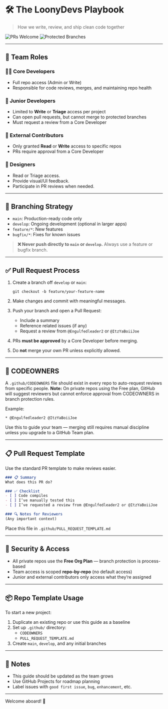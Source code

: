 # 🛠️ The LoonyDevs Playbook

> How we write, review, and ship clean code together

![PRs Welcome](https://img.shields.io/badge/PRs-welcome-brightgreen.svg)
![Protected Branches](https://img.shields.io/badge/main-protected-orange)

---

## 👥 Team Roles

### 🧑‍💻 Core Developers
- Full repo access (Admin or Write)
- Responsible for code reviews, merges, and maintaining repo health

### 🌱 Junior Developers
- Limited to **Write** or **Triage** access per project
- Can open pull requests, but cannot merge to protected branches
- Must request a review from a Core Developer

### 🤝 External Contributors
- Only granted **Read** or **Write** access to specific repos
- PRs require approval from a Core Developer

### 🎨 Designers
- Read or Triage access.
- Provide visual/UI feedback.
- Participate in PR reviews when needed.

---

## 🔁 Branching Strategy

- `main`: Production-ready code only
- `develop`: Ongoing development (optional in larger apps)
- `feature/*`: New features
- `bugfix/*`: Fixes for known issues

> **❌ Never push directly to `main` or `develop`.** Always use a feature or bugfix branch.

---

## ✅ Pull Request Process

1. Create a branch off `develop` or `main`:
   ```
   git checkout -b feature/your-feature-name
   ```

2. Make changes and commit with meaningful messages.

3. Push your branch and open a Pull Request:
   - Include a summary
   - Reference related issues (if any)
   - Request a review from `@Engulfedleader2` or `@ItzYaBoiiJoe`

4. PRs **must be approved** by a Core Developer before merging.

5. Do **not** merge your own PR unless explicitly allowed.

---

## 📑 CODEOWNERS
A `.github/CODEOWNERS` file should exist in every repo to auto-request reviews from specific people. **Note:** On private repos using the Free plan, GitHub will suggest reviewers but cannot enforce approval from CODEOWNERS in branch protection rules.

Example:
```
* @Engulfedleader2 @ItzYaBoiiJoe
```
Use this to guide your team — merging still requires manual discipline unless you upgrade to a GitHub Team plan.

---

## 📋 Pull Request Template
Use the standard PR template to make reviews easier.

```md
### 📋 Summary
What does this PR do?

### ✅ Checklist
- [ ] Code compiles
- [ ] I’ve manually tested this
- [ ] I’ve requested a review from @Engulfedleader2 or @ItzYaBoiiJoe

### 🔍 Notes for Reviewers
(Any important context)
```

Place this file in `.github/PULL_REQUEST_TEMPLATE.md`

---

## 🔐 Security & Access
- All private repos use the **Free Org Plan** — branch protection is process-based
- Team access is scoped **repo-by-repo** (no default access)
- Junior and external contributors only access what they’re assigned

---

## 📦 Repo Template Usage
To start a new project:
1. Duplicate an existing repo or use this guide as a baseline
2. Set up `.github/` directory:
   - `CODEOWNERS`
   - `PULL_REQUEST_TEMPLATE.md`
3. Create `main`, `develop`, and any initial branches

---

## 🧠 Notes
- This guide should be updated as the team grows
- Use GitHub Projects for roadmap planning
- Label issues with `good first issue`, `bug`, `enhancement`, etc.

---

Welcome aboard! 🚀
